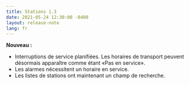 ```yaml
---
title: Stations 1.3
date: 2021-05-24 12:30:00 -0400
layout: release-note
lang: fr
---
```


**Nouveau :**

- Interruptions de service planifiées. Les horaires de transport peuvent désormais apparaître comme étant «Pas en service».
- Les alarmes nécessitent un horaire en service.
- Les listes de stations ont maintenant un champ de recherche.
